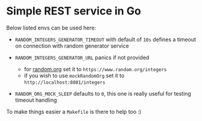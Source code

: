 # Simple REST service in Go

Below listed envs can be used here:

- `RANDOM_INTEGERS_GENERATOR_TIMEOUT` with default of `10s` defines a timeout on connection with random generator
  service
- `RANDOM_INTEGERS_GENERATOR_URL` panics if not provided
    - for [random.org](https://www.random.org/integers/) set it to `https://www.random.org/integers`
    - if you wish to use `mockRandomOrg` set it to `http://localhost:8081/integers`

- `RANDOM_ORG_MOCK_SLEEP` defaults to `0`, this one is really useful for testing timeout handling

To make things easier a `Makefile` is there to help too :)